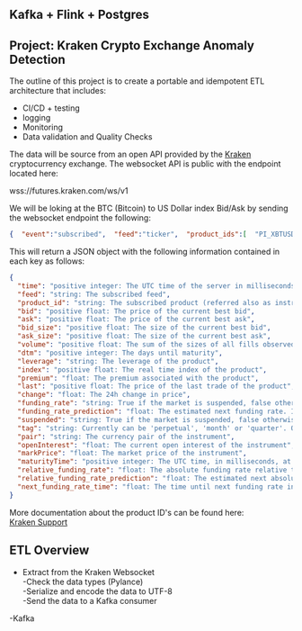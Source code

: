 ## Kafka + Flink + Postgres 

## Project: Kraken Crypto Exchange Anomaly Detection
The outline of this project is to create a portable and idempotent ETL architecture that includes:

- CI/CD + testing
- logging
- Monitoring
- Data validation and Quality Checks

The data will be source from an open API provided by the [Kraken](https://support.kraken.com/hc/en-us) cryptocurrency exchange. 
The websocket API is public with the endpoint located here:

wss://futures.kraken.com/ws/v1

We will be loking at the BTC (Bitcoin) to US Dollar index Bid/Ask by sending the websocket endpoint the following:

```json
{  "event":"subscribed",  "feed":"ticker",  "product_ids":[  "PI_XBTUSD"  ]   }
```
This will return a JSON object with the following information contained in each key as follows:
```json
{  
  "time": "positive integer: The UTC time of the server in milliseconds",  
  "feed": "string: The subscribed feed",  
  "product_id": "string: The subscribed product (referred also as instrument or symbol)",  
  "bid": "positive float: The price of the current best bid",  
  "ask": "positive float: The price of the current best ask",  
  "bid_size": "positive float: The size of the current best bid",  
  "ask_size": "positive float: The size of the current best ask",  
  "volume": "positive float: The sum of the sizes of all fills observed in the last 24 hours",  
  "dtm": "positive integer: The days until maturity",  
  "leverage": "string: The leverage of the product",  
  "index": "positive float: The real time index of the product",    
  "premium": "float: The premium associated with the product",  
  "last": "positive float: The price of the last trade of the product",  
  "change": "float: The 24h change in price",  
  "funding_rate": "string: True if the market is suspended, false otherwise",  
  "funding_rate_prediction": "float: The estimated next funding rate. If zero, field is not populated.",  
  "suspended": "string:	True if the market is suspended, false otherwise",   
  "tag": "string: Currently can be 'perpetual', 'month' or 'quarter'. Other tags may be added without notice.",  
  "pair": "string: The currency pair of the instrument",  
  "openInterest": "float: The current open interest of the instrument",  
  "markPrice": "float: The market price of the instrument",
  "maturityTime": "positive integer: The UTC time, in milliseconds, at which the contract will stop ",  
  "relative_funding_rate": "float: The absolute funding rate relative to the spot price at the time of funding rate calculation. If zero, field is not populated.",  
  "relative_funding_rate_prediction": "float: The estimated next absolute funding rate relative to the current spot price. If zero, field is not populated.",  
  "next_funding_rate_time": "float: The time until next funding rate in milliseconds."  
} 
``` 
 
More documentation about the product ID's can be found here:  
[Kraken Support](https://support.kraken.com/hc/en-us/articles/360022835891-Ticker-symbols)

## ETL Overview 
- Extract from the Kraken Websocket  
  -Check the data types (Pylance)  
  -Serialize and encode the data to UTF-8  
  -Send the data to a Kafka consumer  
  
-Kafka 





